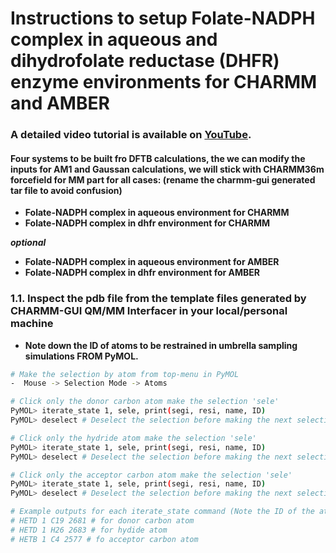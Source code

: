 # Instructions to setup Folate-NADPH complex in aqueous and dihydrofolate reductase (DHFR) enzyme environments for CHARMM and AMBER
### A detailed video tutorial is available on [YouTube](https://youtu.be/l7_cTXSQWbM?si=oat6tPy21RXYJZ3a).   
#### Four systems to be built fro DFTB calculations, the we can modify the inputs for AM1 and Gaussan calculations, we will stick with CHARMM36m forcefield for MM part for all cases: (rename the charmm-gui generated tar file to avoid confusion)
- **Folate-NADPH complex in aqueous environment for CHARMM**
- **Folate-NADPH complex in dhfr environment for CHARMM**

**_optional_**
- **Folate-NADPH complex in aqueous environment for AMBER**
- **Folate-NADPH complex in dhfr environment for AMBER**



### 1.1. Inspect the pdb file from the template files generated by CHARMM-GUI QM/MM Interfacer in your local/personal machine
- **Note down the ID of atoms to be restrained in umbrella sampling simulations FROM PyMOL.**<p>
```bash
# Make the selection by atom from top-menu in PyMOL
-  Mouse -> Selection Mode -> Atoms

# Click only the donor carbon atom make the selection 'sele'
PyMOL> iterate_state 1, sele, print(segi, resi, name, ID)
PyMOL> deselect # Deselect the selection before making the next selection

# Click only the hydride atom make the selection 'sele'
PyMOL> iterate_state 1, sele, print(segi, resi, name, ID)
PyMOL> deselect # Deselect the selection before making the next selection

# Click only the acceptor carbon atom make the selection 'sele'
PyMOL> iterate_state 1, sele, print(segi, resi, name, ID)
PyMOL> deselect # Deselect the selection before making the next selection

# Example outputs for each iterate_state command (Note the ID of the atoms for umbrella sampling):
# HETD 1 C19 2681 # for donor carbon atom
# HETD 1 H26 2683 # for hydide atom
# HETB 1 C4 2577 # fo acceptor carbon atom
```